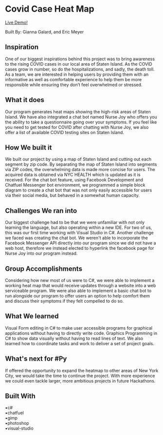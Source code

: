 # Covid Case Heat Map

[Live Demo!](https://www.youtube.com/watch?v=Z3nPS9t-Fsg)

Built By: Gianna Galard, and Eric Meyer

## Inspiration
One of our biggest inspirations behind this project was to bring awareness to the rising COVID cases in our local area of Staten Island. As the COVID cases grow in number, so do the hospitalizations, and sadly, the death toll. As a team, we are interested in helping users by providing them with an informative as well as comfortable experience to help them be more responsible while ensuring they don’t feel overwhelmed or stressed.

## What it does
Our program generates heat maps showing the high-risk areas of Staten Island. We have also integrated a chat bot named Nurse Joy who offers you the ability to take a questionnaire going over your symptoms. If you feel like you need to get tested for COVID after chatting with Nurse Joy, we also offer a list of available COVID testing sites on Staten Island.

## How We built it
We built our project by using a map of Staten Island and cutting out each segment by zip code. By separating the map of Staten Island into segments via ZIP codes, the overwhelming data is made more concise for users. The acquired data is obtained via NYC HEALTH which is updated as it is received. For the chat bot feature, using Facebook Development and Chatfuel Messenger bot environment, we programmed a simple block diagram to create a chat bot that was not only easily accessible for users via their social media, but behaved in a somewhat human capacity.

## Challenges We ran into
Our biggest challenge had to be that we were unfamiliar with not only learning the language, but also operating within a new IDE. For two of us, this was our first time working with Visual Studio in C#. Another challenge we faced was creating the chat bot. We weren't able to incorporate the Facebook Messenger API directly into our program since we did not have a web host, therefore we instead elected to hyperlink the facebook page for Nurse Joy into our program instead.

## Group Accomplishments
Considering how new most of us were to C#, we were able to implement a working heat map that would receive updates through a website into a web serviceable program. We were also able to implement a basic chat bot to run alongside our program to offer users an option to help comfort them and discuss their symptoms if they felt compelled to do so.

## What We learned
Visual Form editing in C# to make user accessible programs for graphical applications without having to directly write code. Graphics Programming in C# to show data visually without having to read lines of text. We also learned how to coordinate tasks and work to deliver a set of project goals.

## What's next for #Py  
If offered the opportunity to expand the heatmap to other areas of New York City, we would take the time to continue the project. With more experience we could even tackle larger, more ambitious projects in future Hackathons.

## Built With
:black_small_square:c#  
:black_small_square:chatfuel  
:black_small_square:gimp  
:black_small_square:photoshop  
:black_small_square:visual-studio  
